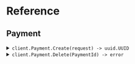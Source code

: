 # Reference
## Payment
<details><summary><code>client.Payment.Create(request) -> uuid.UUID</code></summary>
<dl>
<dd>

#### 🔌 Usage

<dl>
<dd>

<dl>
<dd>

```go
client.Payment.Create(
        context.TODO(),
        &fern.CreatePaymentRequest{
            Amount: 1,
            Currency: fern.CurrencyUsd,
        },
    )
}
```
</dd>
</dl>
</dd>
</dl>

#### ⚙️ Parameters

<dl>
<dd>

<dl>
<dd>

**amount:** `int` 
    
</dd>
</dl>

<dl>
<dd>

**currency:** `*fern.Currency` 
    
</dd>
</dl>
</dd>
</dl>


</dd>
</dl>
</details>

<details><summary><code>client.Payment.Delete(PaymentId) -> error</code></summary>
<dl>
<dd>

#### 🔌 Usage

<dl>
<dd>

<dl>
<dd>

```go
client.Payment.Delete(
        context.TODO(),
        "paymentId",
    )
}
```
</dd>
</dl>
</dd>
</dl>

#### ⚙️ Parameters

<dl>
<dd>

<dl>
<dd>

**paymentId:** `string` 
    
</dd>
</dl>
</dd>
</dl>


</dd>
</dl>
</details>
